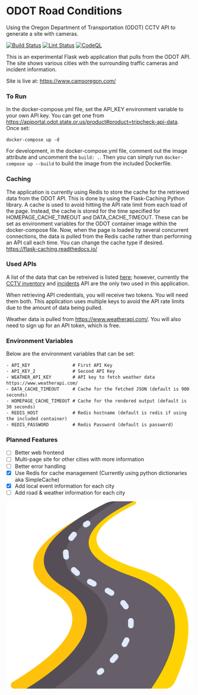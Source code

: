# ODOT Road Conditions
Using the Oregon Department of Transportation (ODOT) CCTV API to generate a site with cameras.

[![Build Status][build_image]][build_page] [![Lint Status][b_image]][b_page] [![CodeQL][ca_image]][ca_page]

[build_image]: https://github.com/zigsphere/odot-cameras/actions/workflows/docker-publish.yml/badge.svg
[build_page]: https://github.com/zigsphere/odot-cameras/actions


[b_image]: https://github.com/zigsphere/odot-cameras/actions/workflows/python-app.yml/badge.svg
[b_page]: https://github.com/zigsphere/odot-cameras/actions

[ca_image]: https://github.com/zigsphere/odot-cameras/actions/workflows/codeql-analysis.yml/badge.svg
[ca_page]: https://github.com/zigsphere/odot-cameras/actions

This is an experimental Flask web application that pulls from the ODOT API. The site shows various cities with the surrounding traffic cameras and incident information.

Site is live at: https://www.camsoregon.com/

### To Run
In the docker-compose.yml file, set the API_KEY environment variable to your own API key. You can get one from https://apiportal.odot.state.or.us/product#product=tripcheck-api-data. Once set:

```
docker-compose up -d
```

For development, in the docker-compose.yml file, comment out the image attribute and uncomment the `build: .`. Then you can simply run `docker-compose up --build` to build the image from the included Dockerfile.

### Caching
The application is currently using Redis to store the cache for the retrieved data from the ODOT API. This is done by using the Flask-Caching Python library. A cache is used to avoid hitting the API rate limit from each load of the page. Instead, the cache is stored for the time specified for HOMEPAGE_CACHE_TIMEOUT and DATA_CACHE_TIMEOUT. These can be set as environment variables for the ODOT container image within the docker-compose file. Now, when the page is loaded by several concurrent connections, the data is pulled from the Redis cache rather than performing an API call each time. You can change the cache type if desired. https://flask-caching.readthedocs.io/ 

### Used APIs
A list of the data that can be retreived is listed [here](https://tripcheck.com/Pages/API); however, currently the [CCTV inventory](https://apiportal.odot.state.or.us/api-details#api=tripcheck-api-v1-0;rev=1&operation=Cls_GetClsInventory) and [incidents](https://apiportal.odot.state.or.us/api-details#api=tripcheck-api-v1-0;rev=1&operation=Inc_GetIncidentsFilter) API are the only two used in this application.

When retrieving API credentials, you will receive two tokens. You will need them both. This application uses multiple keys to avoid the API rate limits due to the amount of data being pulled.

Weather data is pulled from https://www.weatherapi.com/. You will also need to sign up for an API token, which is free.

### Environment Variables
Below are the environment variables that can be set:

    - API_KEY                # First API Key
    - API_KEY_2              # Second API Key
    - WEATHER_API_KEY        # API key to fetch weather data https://www.weatherapi.com/
    - DATA_CACHE_TIMEOUT     # Cache for the fetched JSON (default is 900 seconds)
    - HOMEPAGE_CACHE_TIMEOUT # Cache for the rendered output (default is 30 seconds)
    - REDIS_HOST             # Redis hostname (default is redis if using the included container)
    - REDIS_PASSWORD         # Redis Password (default is password)

### Planned Features
- [ ] Better web frontend
- [ ] Multi-page site for other cities with more information
- [ ] Better error handling
- [x] Use Redis for cache management (Currently using python dictionaries aka SimpleCache)
- [x] Add local event information for each city
- [ ] Add road & weather information for each city
 
![road](https://github.com/zigsphere/odot-cameras/blob/main/static/road.png?raw=true)
